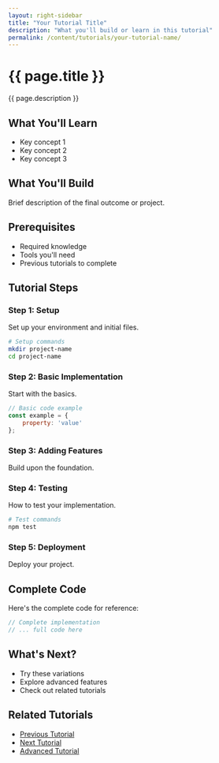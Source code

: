 ```yaml
---
layout: right-sidebar
title: "Your Tutorial Title"
description: "What you'll build or learn in this tutorial"
permalink: /content/tutorials/your-tutorial-name/
---
```


# {{ page.title }}

{{ page.description }}

## What You'll Learn

- Key concept 1
- Key concept 2
- Key concept 3

## What You'll Build

Brief description of the final outcome or project.

## Prerequisites

- Required knowledge
- Tools you'll need
- Previous tutorials to complete

## Tutorial Steps

### Step 1: Setup

Set up your environment and initial files.

```bash
# Setup commands
mkdir project-name
cd project-name
```

### Step 2: Basic Implementation

Start with the basics.

```javascript
// Basic code example
const example = {
    property: 'value'
};
```

### Step 3: Adding Features

Build upon the foundation.

### Step 4: Testing

How to test your implementation.

```bash
# Test commands
npm test
```

### Step 5: Deployment

Deploy your project.

## Complete Code

Here's the complete code for reference:

```javascript
// Complete implementation
// ... full code here
```

## What's Next?

- Try these variations
- Explore advanced features
- Check out related tutorials

## Related Tutorials

- [Previous Tutorial](/content/tutorials/previous/)
- [Next Tutorial](/content/tutorials/next/)
- [Advanced Tutorial](/content/tutorials/advanced/)
